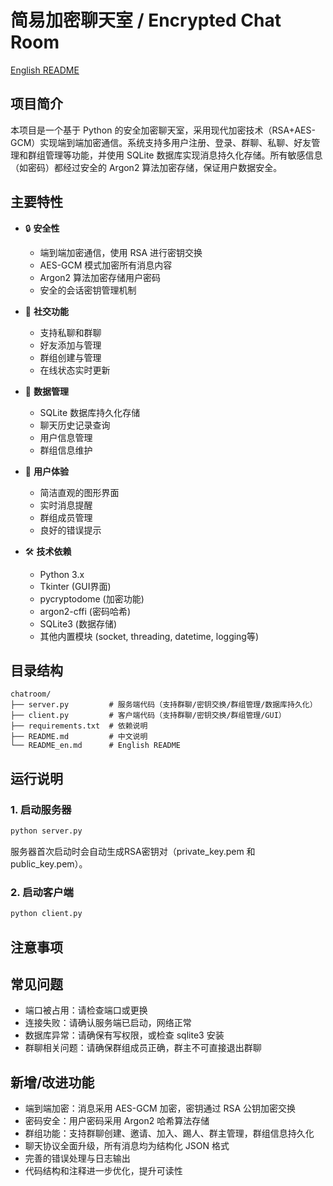 # 简易加密聊天室 / Encrypted Chat Room

[English README](./README_en.md)

## 项目简介
本项目是一个基于 Python 的安全加密聊天室，采用现代加密技术（RSA+AES-GCM）实现端到端加密通信。系统支持多用户注册、登录、群聊、私聊、好友管理和群组管理等功能，并使用 SQLite 数据库实现消息持久化存储。所有敏感信息（如密码）都经过安全的 Argon2 算法加密存储，保证用户数据安全。

## 主要特性
- 🔒 **安全性**
  - 端到端加密通信，使用 RSA 进行密钥交换
  - AES-GCM 模式加密所有消息内容
  - Argon2 算法加密存储用户密码
  - 安全的会话密钥管理机制

- 💬 **社交功能**
  - 支持私聊和群聊
  - 好友添加与管理
  - 群组创建与管理
  - 在线状态实时更新

- 💾 **数据管理**
  - SQLite 数据库持久化存储
  - 聊天历史记录查询
  - 用户信息管理
  - 群组信息维护

- 🎨 **用户体验**
  - 简洁直观的图形界面
  - 实时消息提醒
  - 群组成员管理
  - 良好的错误提示

- 🛠 **技术依赖**
  - Python 3.x
  - Tkinter (GUI界面)
  - pycryptodome (加密功能)
  - argon2-cffi (密码哈希)
  - SQLite3 (数据存储)
  - 其他内置模块 (socket, threading, datetime, logging等)

## 目录结构
```
chatroom/
├── server.py         # 服务端代码（支持群聊/密钥交换/群组管理/数据库持久化）
├── client.py         # 客户端代码（支持群聊/密钥交换/群组管理/GUI）
├── requirements.txt  # 依赖说明
├── README.md         # 中文说明
└── README_en.md      # English README
```

## 运行说明
### 1. 启动服务器
```bash
python server.py
```
服务器首次启动时会自动生成RSA密钥对（private_key.pem 和 public_key.pem）。

### 2. 启动客户端
```bash
python client.py
```


## 注意事项

## 常见问题
- 端口被占用：请检查端口或更换
- 连接失败：请确认服务端已启动，网络正常
- 数据库异常：请确保有写权限，或检查 sqlite3 安装
- 群聊相关问题：请确保群组成员正确，群主不可直接退出群聊

## 新增/改进功能
- 端到端加密：消息采用 AES-GCM 加密，密钥通过 RSA 公钥加密交换
- 密码安全：用户密码采用 Argon2 哈希算法存储
- 群组功能：支持群聊创建、邀请、加入、踢人、群主管理，群组信息持久化
- 聊天协议全面升级，所有消息均为结构化 JSON 格式
- 完善的错误处理与日志输出
- 代码结构和注释进一步优化，提升可读性
